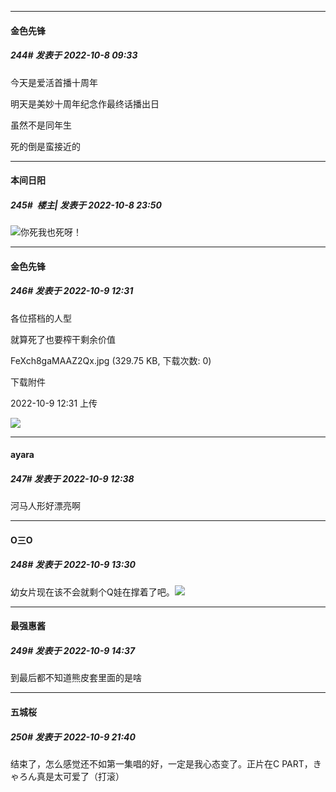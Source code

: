 

*****

####  金色先锋  
##### 244#       发表于 2022-10-8 09:33

今天是爱活首播十周年

明天是美妙十周年纪念作最终话播出日

虽然不是同年生

死的倒是蛮接近的



*****

####  本间日阳  
##### 245#         楼主| 发表于 2022-10-8 23:50

<img src="https://static.saraba1st.com/image/smiley/face2017/048.png" referrerpolicy="no-referrer">你死我也死呀！



*****

####  金色先锋  
##### 246#       发表于 2022-10-9 12:31

各位搭档的人型

就算死了也要榨干剩余价值

FeXch8gaMAAZ2Qx.jpg
(329.75 KB, 下载次数: 0)

下载附件

2022-10-9 12:31 上传

<img src="https://img.saraba1st.com/forum/202210/09/123142bpnlnj9d9a5jzgsd.jpg" referrerpolicy="no-referrer">

*****

####  ayara  
##### 247#       发表于 2022-10-9 12:38

河马人形好漂亮啊



*****

####  O三O  
##### 248#       发表于 2022-10-9 13:30

幼女片现在该不会就剩个Q娃在撑着了吧。<img src="https://static.saraba1st.com/image/smiley/face2017/112.png" referrerpolicy="no-referrer">



*****

####  最强惠酱  
##### 249#       发表于 2022-10-9 14:37

到最后都不知道熊皮套里面的是啥



*****

####  五城桜  
##### 250#       发表于 2022-10-9 21:40

结束了，怎么感觉还不如第一集唱的好，一定是我心态变了。正片在C PART，きゃろん真是太可爱了（打滚）

